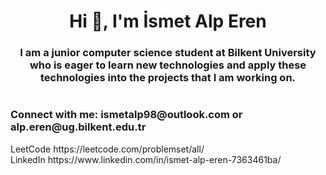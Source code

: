 <h1 align="center">Hi 👋, I'm İsmet Alp Eren</h1>
<h3 align="center">I am a junior computer science student at Bilkent University who is eager to learn new technologies and apply these technologies into the projects that I am working on.</h3>


#


<h3 align="left">Connect with me: ismetalp98@outlook.com or alp.eren@ug.bilkent.edu.tr</h3>
<href> <a> LeetCode </a> https://leetcode.com/problemset/all/ </href> <br>
<href ><a> LinkedIn </a>  https://www.linkedin.com/in/ismet-alp-eren-7363461ba/ </href>
